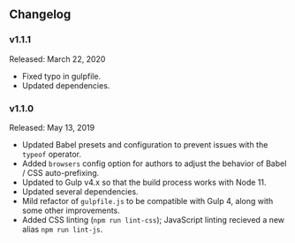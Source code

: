 ## Changelog

### v1.1.1

Released: March 22, 2020

- Fixed typo in gulpfile.
- Updated dependencies.

### v1.1.0

Released: May 13, 2019

- Updated Babel presets and configuration to prevent issues with the `typeof` operator.  
- Added `browsers` config option for authors to adjust the behavior of Babel / CSS auto-prefixing.
- Updated to Gulp v4.x so that the build process works with Node 11.  
- Updated several dependencies.  
- Mild refactor of `gulpfile.js` to be compatible with Gulp 4, along with some other improvements.  
- Added CSS linting (`npm run lint-css`); JavaScript linting recieved a new alias `npm run lint-js`.